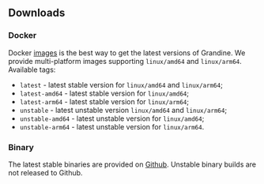 ## Downloads 

### Docker

Docker [images](https://hub.docker.com/r/sifrai/grandine/tags) is the best way to get the latest versions of Grandine. We provide multi-platform images supporting `linux/amd64` and `linux/arm64`. Available tags:

* `latest` - latest stable version for `linux/amd64` and `linux/arm64`;
* `latest-amd64` - latest stable version for `linux/amd64`;
* `latest-arm64` - latest stable version for `linux/arm64`;
* `unstable` - latest unstable version `linux/amd64` and `linux/arm64`;
* `unstable-amd64` - latest unstable version for `linux/amd64`;
* `unstable-arm64` - latest unstable version for `linux/arm64`.

### Binary

The latest stable binaries are provided on [Github](https://github.com/sifraitech/grandine/tags). Unstable binary builds are not released to Github.
